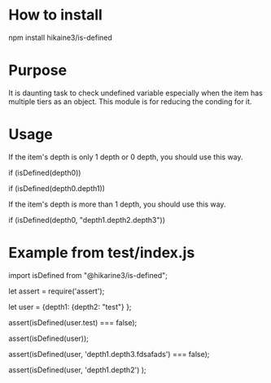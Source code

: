 # How to install
npm install hikaine3/is-defined

# Purpose
It is daunting task to check undefined variable especially when the item has multiple tiers as an object.
This module is for reducing the conding for it.

# Usage
If the item's depth is only 1 depth or 0 depth, you should use this way.

if (isDefined(depth0)) 

if (isDefined(depth0.depth1)) 

If the item's depth is more than 1 depth, you should use this way.

if (isDefined(depth0, "depth1.depth2.depth3"))

# Example from test/index.js
import isDefined from "@hikarine3/is-defined";

let assert = require('assert');

let user = {depth1: {depth2: "test"} };

assert(isDefined(user.test) === false);

assert(isDefined(user));

assert(isDefined(user, 'depth1.depth3.fdsafads') === false);

assert(isDefined(user, 'depth1.depth2') );
